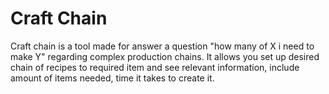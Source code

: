 # Craft Chain

Craft chain is a tool made for answer a question "how many of X i need to make Y" regarding complex production chains. It allows you set up desired chain of recipes to required item and see relevant information, include amount of items needed, time it takes to create it.
